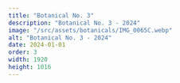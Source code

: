 ```yaml
---
title: "Botanical No. 3"
description: "Botanical No. 3 - 2024"
image: "/src/assets/botanicals/IMG_0065C.webp"
alt: "Botanical No. 3 - 2024"
date: 2024-01-01
order: 3
width: 1920
height: 1016
---
```

